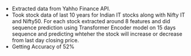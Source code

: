 - Extracted data from Yahho Finance API.
- Took stock data of last 10 years for Indian IT stocks along with Nifty IT and Nifty50. For each stock extracted around 8 features and did sequence prediction using Transformer Encoder model on 15 days sequence and predicting whteher the stock will increase or decrease from last day closing price.
- Getting Accuracy of 52%

